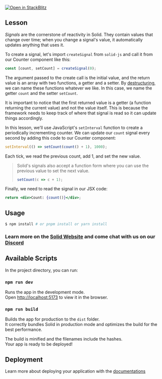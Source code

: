 [![Open in StackBlitz](https://developer.stackblitz.com/img/open_in_stackblitz.svg)](https://stackblitz.com/github/edivados/solid-tutorials/tree/main/tutorials/introduction_signals?file=src/main.jsx)

## Lesson

_Signals_ are the cornerstone of reactivity in Solid. They contain values that change over time; when you change a signal's value, it automatically updates anything that uses it.

To create a signal, let's import `createSignal` from `solid-js` and call it from our Counter component like this:
```jsx
const [count, setCount] = createSignal(0);
```

The argument passed to the create call is the initial value, and the return value is an array with two functions, a getter and a setter. By [destructuring](https://developer.mozilla.org/en-US/docs/Web/JavaScript/Reference/Operators/Destructuring_assignment), we can name these functions whatever we like. In this case, we name the getter `count` and the setter `setCount`.

It is important to notice that the first returned value is a getter (a function returning the current value) and not the value itself. This is because the framework needs to keep track of where that signal is read so it can update things accordingly.

In this lesson, we'll use JavaScript's `setInterval` function to create a periodically incrementing counter. We can update our `count` signal every second by adding this code to our Counter component:

```jsx
setInterval(() => setCount(count() + 1), 1000);
```

Each tick, we read the previous count, add 1, and set the new value.

> Solid's signals also accept a function form where you can use the previous value to set the next value.
> ```jsx
> setCount(c => c + 1);
> ```

Finally, we need to read the signal in our JSX code:

```jsx
return <div>Count: {count()}</div>;
```


## Usage

```bash
$ npm install # or pnpm install or yarn install
```

### Learn more on the [Solid Website](https://solidjs.com) and come chat with us on our [Discord](https://discord.com/invite/solidjs)

## Available Scripts

In the project directory, you can run:

### `npm run dev`

Runs the app in the development mode.<br>
Open [http://localhost:5173](http://localhost:5173) to view it in the browser.

### `npm run build`

Builds the app for production to the `dist` folder.<br>
It correctly bundles Solid in production mode and optimizes the build for the best performance.

The build is minified and the filenames include the hashes.<br>
Your app is ready to be deployed!

## Deployment

Learn more about deploying your application with the [documentations](https://vite.dev/guide/static-deploy.html)
